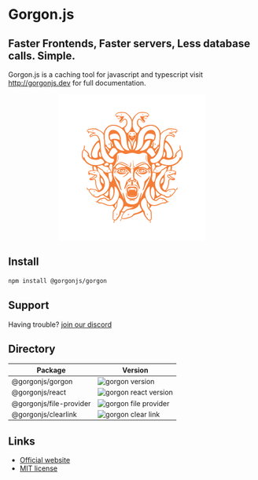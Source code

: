 # Gorgon.js

## Faster Frontends, Faster servers, Less database calls. Simple.

Gorgon.js is a caching tool for javascript and typescript visit http://gorgonjs.dev for full documentation.

<p align="center">
  <img src="./logo.svg" width="300" height="300" align="center" />
</p>

## Install

```bash
npm install @gorgonjs/gorgon
```

## Support

Having trouble? [join our discord](https://discord.gg/54Z2GscCJr)

## Directory

| Package                 | Version                                                                                     |
| ----------------------- | ------------------------------------------------------------------------------------------- |
| @gorgonjs/gorgon        | ![gorgon version](https://img.shields.io/npm/v/@gorgonjs/gorgon.svg?label=%20)              |
| @gorgonjs/react         | ![gorgon react version](https://img.shields.io/npm/v/@gorgonjs/react.svg?label=%20)         |
| @gorgonjs/file-provider | ![gorgon file provider](https://img.shields.io/npm/v/@gorgonjs/file-provider.svg?label=%20) |
| @gorgonjs/clearlink     | ![gorgon clear link](https://img.shields.io/npm/v/@gorgonjs/clearlink.svg?label=%20)        |

## Links

- [Official website](http://gorgonjs.dev)
- [MIT license]('./LICENSE)
